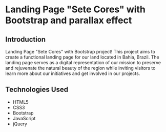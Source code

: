 # Landing Page "Sete Cores" with Bootstrap and parallax effect

## Introduction

Landing Page "Sete Cores" with Bootstrap project! This project aims to create a functional landing page for our land located in Bahia, Brazil. The landing page serves as a digital representation of our mission to preserve and rejuvenate the natural beauty of the region while inviting visitors to learn more about our initiatives and get involved in our projects.

## Technologies Used

- HTML5
- CSS3
- Bootstrap
- JavaScript
- jQuery


